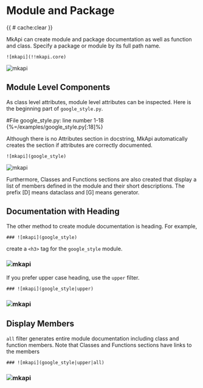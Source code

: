 # Module and Package

<style type="text/css">
<!--
.mkapi-node {
  border: 2px dashed #88AA88;
}
-->
</style>

{{ # cache:clear }}

MkApi can create module and package documentation as well as function and class. Specify a package or module by its full path name.

~~~
![mkapi](!!mkapi.core)
~~~

![mkapi](mkapi.core)


## Module Level Components

As class level attributes, module level attributes can be inspected. Here is the beginning part of `google_style.py`.

#File google_style.py: line number 1-18 {%=/examples/google_style.py[:18]%}

Although there is no Attributes section in docstring, MkApi automatically creates the section if attributes are correctly documented.

~~~
![mkapi](google_style)
~~~

![mkapi](google_style)

Furthermore, Classes and Functions sections are also created that display a list of members defined in the module and their short descriptions. The prefix [D] means dataclass and [G] means generator.

## Documentation with Heading

The other method to create module documentation is heading. For example,

~~~
### ![mkapi](google_style)
~~~

create a `<h3>` tag for the `google_style` module.

### ![mkapi](google_style)

If you prefer upper case heading, use the `upper` filter.

~~~
### ![mkapi](google_style|upper)
~~~

### ![mkapi](google_style|upper)


## Display Members

`all` filter generates entire module documentation including class and function members. Note that Classes and Functions sections have links to the members

~~~
### ![mkapi](google_style|upper|all)
~~~

### ![mkapi](google_style|upper|all)
